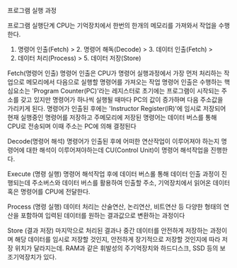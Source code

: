 프로그램 실행 과정

프로그램 실행단계
CPU는 기억장치에서 한번의 한개의 메모리를 가져와서 작업을 수행한다.
1. 명령어 인출(Fetch) > 2. 명령어 해독(Decode) > 3. 데이터 인출(Fetch) >
4. 데이터 처리(Process) > 5. 데이터 저장(Store)

Fetch(명령어 인출)
명령어 인출은 CPU가 명령어 실행과정에서 가장 먼저 처리하는 작업으로 메모리에서 다음으로 실행할 명령어를 가져오는 작업
명령어 인출은 수행하는 핵심요소는 'Program Counter(PC)'라는 레지스터로 초기에는 프로그램이 시작되는 주소를 갖고 있지만 명령어가 하나씩 실행될 때마다 PC의 값이 증가하며 다음 주소값을 가리키게 된다.
명령어가 인출된 후에는 'Instructor Register(IR)'에 임시로 저장되어 현재 실행중인 명령어를 저장하고 주메모리에 저장된 명령어는 데이터 버스를 통해 CPU로 전송되며 이때 주소는 PC에 의해 결정된다

Decode(명령어 해석)
명령어가 인출된 후에 어떠한 연산작업이 이루어져야 하는지 명령어에 대한 해석이 이루어져야하는데 CU(Control Unit)이 명령어 해석작업을 진행한다.

Execute (명령 실행)
명령어 해석작업 후에 데이터 버스롤 통해 데이터 인출 과정이 진행되는데 주소버스와 데이터 버스를 활용하여 인출할 주소, 기억장치에서 읽어온 데이터 혹은 명령어를 CPU에 전달한다.

Process (명령 실행)
데이터 처리는 산술연산, 논리연산, 비트연산 등 다양한 형태의 연산을 포함하여 입력된 데이터를 원하는 결과값으로 변환하는 과정이다

Store (결과 저장)
마지막으로 처리된 결과나 중간 데이터를 안전하게 저장하는 과정이며 해당 데이터를 임시로 저장할 것인지, 안전하게 장기적으로 저장할 것인지에 따라 저장 위치가 달라지는데. RAM과 같은 휘발성의 주기억장치와 하드디스크, SSD 등의 보조기억장치가 있다.
